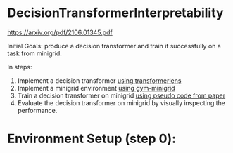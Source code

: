 # DecisionTransformerInterpretability

https://arxiv.org/pdf/2106.01345.pdf

Initial Goals: produce a decision transformer and train it successfully on a task from minigrid. 

In steps:
1. Implement a decision transformer [using transformerlens](https://github.com/neelnanda-io/TransformerLens)
2. Implement a minigrid environment [using gym-minigrid](https://github.com/Farama-Foundation/Minigrid)
3. Train a decision transformer on minigrid [using pseudo code from paper](https://arxiv.org/pdf/2106.01345.pdf)
4. Evaluate the decision transformer on minigrid by visually inspecting the performance.

# Environment Setup (step 0):


